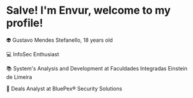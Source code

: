 

# Salve! I'm Envur, welcome to my profile!

👽 Gustavo Mendes Stefanello, 18 years old

💻 InfoSec Enthusiast

📚 System's Analysis and Development at Faculdades Integradas Einstein de Limeira

🏢 Deals Analyst at BluePex® Security Solutions



